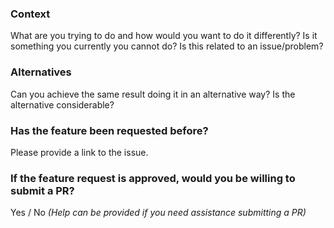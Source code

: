 ### Context

What are you trying to do and how would you want to do it differently? Is it something you currently you cannot do? Is this related to an issue/problem?

### Alternatives

Can you achieve the same result doing it in an alternative way? Is the alternative considerable?

### Has the feature been requested before?

Please provide a link to the issue.

### If the feature request is approved, would you be willing to submit a PR?

Yes / No _(Help can be provided if you need assistance submitting a PR)_
